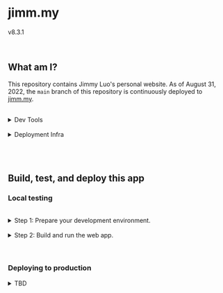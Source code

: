 # jimm.my

v8.3.1

<br/>

## What am I?

This repository contains Jimmy Luo's personal website. As of August 31, 2022, the `main` branch of this repository is continuously deployed to [jimm.my](https://jimm.my/).

<br/>

<details><summary>Dev Tools</summary>

This is a web app with a server built on [Express](https://expressjs.com/) [Node.js](https://nodejs.org/en/) and a presentation layer built on [Svelte](https://svelte.dev/) templating and handrolled styles. The source is written in [TypeScript](https://typescriptlang.org/).

| Key          | Value                                                                                                                                             |
| ------------ | ------------------------------------------------------------------------------------------------------------------------------------------------- |
| Platform     | Windows 11                                                                                                                                        |
| Architecture | amd64                                                                                                                                             |
| IDE          | [Visual Studio Code](https://code.visualstudio.com/)                                                                                              |
| Dependencies | See `package.json` |

</details>

<br/>

<details><summary>Deployment Infra</summary>

The source contained in this repository's `main` branch is continuously built and deployed to an [Azure Web App](https://azure.microsoft.com/en-us/services/app-service/web/) instance using [GitHub Actions](https://docs.microsoft.com/en-us/azure/app-service/deploy-github-actions?tabs=applevel).

| Key                    | Value                                                                                                          |
| ---------------------- | -------------------------------------------------------------------------------------------------------------- |
| Cloud Service Provider | Microsoft Azure                                                                                                 |
| Cloud App              | [Azure Web App](https://azure.microsoft.com/en-us/services/app-service/web/) |
| CI/CD Connector        | [GitHub Actions](https://docs.microsoft.com/en-us/azure/app-service/deploy-github-actions?tabs=applevel)      |

</details>

<br/>
<br/>
<br/>

## Build, test, and deploy this app

### Local testing

<br/>

<details><summary>Step 1: Prepare your development environment.</summary>

1. If you don't already have Node.js, [install Node.js](https://nodejs.dev/en/learn/how-to-install-nodejs).

2. Save this Git repository on your local machine.

3. Open a terminal at the root of the repository.

4. Run the following command to install all the required Node.js packages (specified in your project root directory by package.json):

        npm ci

You now have:

- ... all the necessary project files downloaded to your local directory.
- ... all the necessary dependencies installed to locally build and deploy (test) this web app.

</details>

<br/>

<details><summary>Step 2: Build and run the web app.</summary>

You can now run this web app's `dev` script, which prepares a local build of the web app, deploys it on your local host machine, and opens a browser to the local host so you can preview the app. It also continuously rebuilds when any changes are detected.

    npm run dev

</details>

<br/>
<br/>

### Deploying to production

<details><summary>TBD</summary>

<br/>

Placeholder for deployment instructions once on a stable minor build with continuously deploying commits.

</details>
